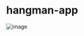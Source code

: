 # hangman-app
![image](https://github.com/NoelMascarenhas/hangman-app/assets/132780449/349c566c-0310-4ce0-a78a-84b09caed77e)
